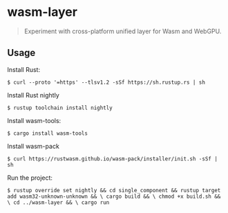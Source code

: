 # wasm-layer

> Experiment with cross-platform unified layer for Wasm and WebGPU.

## Usage

Install Rust:

`$ curl --proto '=https' --tlsv1.2 -sSf https://sh.rustup.rs | sh
`

Install Rust nightly

`$ rustup toolchain install nightly`

Install wasm-tools:

`$ cargo install wasm-tools`

Install wasm-pack

`$ curl https://rustwasm.github.io/wasm-pack/installer/init.sh -sSf | sh
`

Run the project:

`$ rustup override set nightly && cd single_component && rustup target add wasm32-unknown-unknown && \
cargo build && \
chmod +x build.sh && \
cd ../wasm-layer && \
cargo run`
